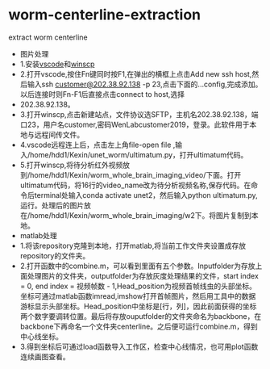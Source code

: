 # worm-centerline-extraction
extract worm centerline
* 图片处理
* 1.安装[vscode](https://code.visualstudio.com/)和[winscp](https://winscp.net/eng/download.php)
* 2.打开vscode,按住Fn键同时按F1,在弹出的横框上点击Add new ssh host,然后输入ssh customer@202.38.92.138 -p 23,点击下面的...config,完成添加。以后连接时则Fn-F1后直接点击connect to host,选择
* 202.38.92.138。
* 3.打开winscp,点击新建站点，文件协议选SFTP，主机名202.38.92.138，端口23，用户名customer,密码WenLabcustomer2019，登录。此软件用于本地与远程间传文件。
* 4.vscode远程连上后，点击左上角file-open file ,输入/home/hdd1/Kexin/unet_worm/ultimatum.py，打开ultimatum代码。
* 5.打开winscp,将待分析红外视频放到/home/hdd1/Kexin/worm_whole_brain_imaging_video/下面。打开ultimatum代码，将16行的video_name改为待分析视频名称,保存代码。在命令后terminal处输入conda       activate unet2，然后输入python ultimatum.py,运行。处理后的图片放在/home/hdd1/Kexin/worm_whole_brain_imaging/w2下。将图片复制到本地。
* matlab处理
* 1.将该repository克隆到本地，打开matlab,将当前工作文件夹设置成存放repository的文件夹。
* 2.打开函数中的combine.m，可以看到里面有五个参数。Inputfolder为存放上面处理图片的文件夹，outputfolder为存放灰度处理结果的文件，start index = 0, end index = 视频帧数 - 1,Head_position为视频首帧线虫的头部坐标。坐标可通过matlab函数imread,imshow打开首帧图片，然后用工具中的数据游标显示头部坐标。Head_position中坐标是[行，列]，因此前面获得的坐标两个数字要调转位置。最后将存放ouputfolder的文件夹命名为backbone，在backbone下再命名一个文件夹centerline。之后便可运行combine.m，得到中心线坐标。
* 3.得到坐标后可通过load函数导入工作区，检查中心线情况，也可用plot函数连续画图查看。
